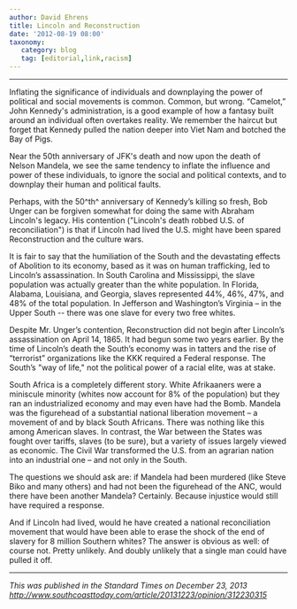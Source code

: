 ```yaml
---
author: David Ehrens
title: Lincoln and Reconstruction
date: '2012-08-19 08:00'
taxonomy:
   category: blog
   tag: [editorial,link,racism]
---
```

---

Inflating the significance of individuals and downplaying the power of political and social movements is common. Common, but wrong. “Camelot,” John Kennedy's administration, is a good example of how a fantasy built around an individual often overtakes reality. We remember the haircut but forget that Kennedy pulled the nation deeper into Viet Nam and botched the Bay of Pigs.

Near the 50th anniversary of JFK's death and now upon the death of Nelson Mandela, we see the same tendency to inflate the influence and power of these individuals, to ignore the social and political contexts, and to downplay their human and political faults.

Perhaps, with the 50^th^ anniversary of Kennedy’s killing so fresh, Bob Unger can be forgiven somewhat for doing the same with Abraham Lincoln's legacy. His contention ("Lincoln's death robbed U.S. of reconciliation") is that if Lincoln had lived the U.S. might have been spared Reconstruction and the culture wars.

It is fair to say that the humiliation of the South and the devastating effects of Abolition to its economy, based as it was on human trafficking, led to Lincoln’s assassination. In South Carolina and Mississippi, the slave population was actually greater than the white population. In Florida, Alabama, Louisiana, and Georgia, slaves represented 44%, 46%, 47%, and 48% of the total population. In Jefferson and Washington’s Virginia – in the Upper South -- there was one slave for every two free whites.

Despite Mr. Unger’s contention, Reconstruction did not begin after Lincoln’s assassination on April 14, 1865. It had begun some two years earlier. By the time of Lincoln’s death the South’s economy was in tatters and the rise of “terrorist” organizations like the KKK required a Federal response. The South’s "way of life," not the political power of a racial elite, was at stake.

South Africa is a completely different story. White Afrikaaners were a miniscule minority (whites now account for 8% of the population) but they ran an industrialized economy and may even have had the Bomb. Mandela was the figurehead of a substantial national liberation movement – a movement of and by black South Africans. There was nothing like this among American slaves. In contrast, the War between the States was fought over tariffs, slaves (to be sure), but a variety of issues largely viewed as economic. The Civil War transformed the U.S. from an agrarian nation into an industrial one – and not only in the South.

The questions we should ask are: if Mandela had been murdered (like Steve Biko and many others) and had not been the figurehead of the ANC, would there have been another Mandela? Certainly. Because injustice would still have required a response.

And if Lincoln had lived, would he have created a national reconciliation movement that would have been able to erase the shock of the end of slavery for 8 million Southern whites? The answer is obvious as well: of course not. Pretty unlikely. And doubly unlikely that a single man could have pulled it off.

-----

*This was published in the Standard Times on December 23, 2013*<br>
*<http://www.southcoasttoday.com/article/20131223/opinion/312230315>*

